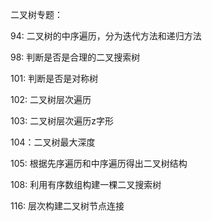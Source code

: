 二叉树专题：

94: 二叉树的中序遍历，分为迭代方法和递归方法

98: 判断是否是合理的二叉搜索树

101: 判断是否是对称树

102: 二叉树层次遍历

103: 二叉树层次遍历z字形

104：二叉树最大深度

105: 根据先序遍历和中序遍历得出二叉树结构

108: 利用有序数组构建一棵二叉搜索树

116: 层次构建二叉树节点连接

